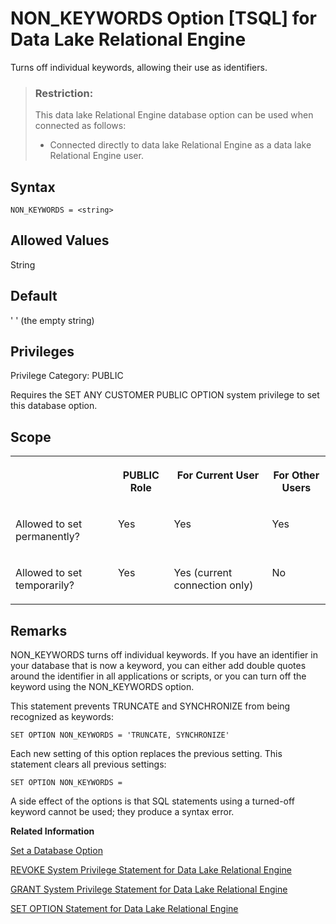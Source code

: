 <!-- loioa6442c6f84f21015b0a4d779623d830f -->

# NON\_KEYWORDS Option \[TSQL\] for Data Lake Relational Engine

Turns off individual keywords, allowing their use as identifiers.



> ### Restriction:  
> This data lake Relational Engine database option can be used when connected as follows:
> 
> -   Connected directly to data lake Relational Engine as a data lake Relational Engine user.



<a name="loioa6442c6f84f21015b0a4d779623d830f__section_zx3_g24_hrb"/>

## Syntax

```
NON_KEYWORDS = <string>
```



<a name="loioa6442c6f84f21015b0a4d779623d830f__iq_refso_802"/>

## Allowed Values

String



<a name="loioa6442c6f84f21015b0a4d779623d830f__iq_refso_803"/>

## Default

' ' \(the empty string\)



<a name="loioa6442c6f84f21015b0a4d779623d830f__section_k3c_gxb_3qb"/>

## Privileges

Privilege Category: PUBLIC

Requires the SET ANY CUSTOMER PUBLIC OPTION system privilege to set this database option.



<a name="loioa6442c6f84f21015b0a4d779623d830f__iq_refso_325"/>

## Scope


<table>
<tr>
<th valign="top">

 



</th>
<th valign="top">

PUBLIC Role



</th>
<th valign="top">

For Current User



</th>
<th valign="top">

For Other Users



</th>
</tr>
<tr>
<td valign="top">

Allowed to set permanently?



</td>
<td valign="top">

Yes



</td>
<td valign="top">

Yes



</td>
<td valign="top">

Yes



</td>
</tr>
<tr>
<td valign="top">

Allowed to set temporarily?



</td>
<td valign="top">

Yes



</td>
<td valign="top">

Yes \(current connection only\)



</td>
<td valign="top">

No



</td>
</tr>
</table>



<a name="loioa6442c6f84f21015b0a4d779623d830f__iq_refso_804"/>

## Remarks

NON\_KEYWORDS turns off individual keywords. If you have an identifier in your database that is now a keyword, you can either add double quotes around the identifier in all applications or scripts, or you can turn off the keyword using the NON\_KEYWORDS option.

This statement prevents TRUNCATE and SYNCHRONIZE from being recognized as keywords:

```
SET OPTION NON_KEYWORDS = 'TRUNCATE, SYNCHRONIZE'
```

Each new setting of this option replaces the previous setting. This statement clears all previous settings:

```
SET OPTION NON_KEYWORDS =
```

A side effect of the options is that SQL statements using a turned-off keyword cannot be used; they produce a syntax error.

**Related Information**  


[Set a Database Option](set-a-database-option-0dcb893.md "You set options with the SET OPTION statement.")

[REVOKE System Privilege Statement for Data Lake Relational Engine](../080-sql-statements/revoke-system-privilege-statement-for-data-lake-relational-engine-a3eadda.md "Removes specific system privileges from specific users and the right to administer the privilege.")

[GRANT System Privilege Statement for Data Lake Relational Engine](../080-sql-statements/grant-system-privilege-statement-for-data-lake-relational-engine-a3dfcb0.md "Grants specific system privileges to users or roles, with or without administrative rights.")

[SET OPTION Statement for Data Lake Relational Engine](../080-sql-statements/set-option-statement-for-data-lake-relational-engine-a625da7.md "Changes options that affect the behavior of the database and its compatibility with Transact-SQL. Setting the value of an option can change the behavior for all users or an individual user, in either a temporary or permanent scope.")

